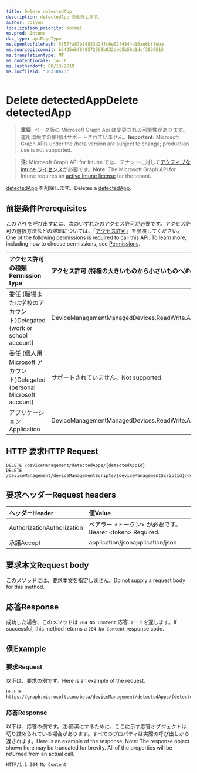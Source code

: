 ```yaml
---
title: Delete detectedApp
description: detectedApp を削除します。
author: rolyon
localization_priority: Normal
ms.prod: Intune
doc_type: apiPageType
ms.openlocfilehash: 5f57fa87b84833d24fc6e02f4844b16ae6bffeba
ms.sourcegitcommit: b5425ebf648572569b032ded5b56e1dcf3830515
ms.translationtype: MT
ms.contentlocale: ja-JP
ms.lasthandoff: 08/13/2019
ms.locfileid: "36310613"
---
```

# <a name="delete-detectedapp"></a><span data-ttu-id="68527-103">Delete detectedApp</span><span class="sxs-lookup"><span data-stu-id="68527-103">Delete detectedApp</span></span>

> <span data-ttu-id="68527-104">**重要:** ベータ版の Microsoft Graph Api は変更される可能性があります。運用環境での使用はサポートされていません。</span><span class="sxs-lookup"><span data-stu-id="68527-104">**Important:** Microsoft Graph APIs under the /beta version are subject to change; production use is not supported.</span></span>

> <span data-ttu-id="68527-105">**注:** Microsoft Graph API for Intune では、テナントに対して[アクティブな intune ライセンス](https://go.microsoft.com/fwlink/?linkid=839381)が必要です。</span><span class="sxs-lookup"><span data-stu-id="68527-105">**Note:** The Microsoft Graph API for Intune requires an [active Intune license](https://go.microsoft.com/fwlink/?linkid=839381) for the tenant.</span></span>

<span data-ttu-id="68527-106">[detectedApp](../resources/intune-devices-detectedapp.md) を削除します。</span><span class="sxs-lookup"><span data-stu-id="68527-106">Deletes a [detectedApp](../resources/intune-devices-detectedapp.md).</span></span>

## <a name="prerequisites"></a><span data-ttu-id="68527-107">前提条件</span><span class="sxs-lookup"><span data-stu-id="68527-107">Prerequisites</span></span>
<span data-ttu-id="68527-p101">この API を呼び出すには、次のいずれかのアクセス許可が必要です。アクセス許可の選択方法などの詳細については、「[アクセス許可](/graph/permissions-reference)」を参照してください。</span><span class="sxs-lookup"><span data-stu-id="68527-p101">One of the following permissions is required to call this API. To learn more, including how to choose permissions, see [Permissions](/graph/permissions-reference).</span></span>

|<span data-ttu-id="68527-110">アクセス許可の種類</span><span class="sxs-lookup"><span data-stu-id="68527-110">Permission type</span></span>|<span data-ttu-id="68527-111">アクセス許可 (特権の大きいものから小さいものへ)</span><span class="sxs-lookup"><span data-stu-id="68527-111">Permissions (from most to least privileged)</span></span>|
|:---|:---|
|<span data-ttu-id="68527-112">委任 (職場または学校のアカウント)</span><span class="sxs-lookup"><span data-stu-id="68527-112">Delegated (work or school account)</span></span>|<span data-ttu-id="68527-113">DeviceManagementManagedDevices.ReadWrite.All</span><span class="sxs-lookup"><span data-stu-id="68527-113">DeviceManagementManagedDevices.ReadWrite.All</span></span>|
|<span data-ttu-id="68527-114">委任 (個人用 Microsoft アカウント)</span><span class="sxs-lookup"><span data-stu-id="68527-114">Delegated (personal Microsoft account)</span></span>|<span data-ttu-id="68527-115">サポートされていません。</span><span class="sxs-lookup"><span data-stu-id="68527-115">Not supported.</span></span>|
|<span data-ttu-id="68527-116">アプリケーション</span><span class="sxs-lookup"><span data-stu-id="68527-116">Application</span></span>|<span data-ttu-id="68527-117">DeviceManagementManagedDevices.ReadWrite.All</span><span class="sxs-lookup"><span data-stu-id="68527-117">DeviceManagementManagedDevices.ReadWrite.All</span></span>|

## <a name="http-request"></a><span data-ttu-id="68527-118">HTTP 要求</span><span class="sxs-lookup"><span data-stu-id="68527-118">HTTP Request</span></span>
<!-- {
  "blockType": "ignored"
}
-->
``` http
DELETE /deviceManagement/detectedApps/{detectedAppId}
DELETE /deviceManagement/deviceManagementScripts/{deviceManagementScriptId}/deviceRunStates/{deviceManagementScriptDeviceStateId}/managedDevice/detectedApps/{detectedAppId}
```

## <a name="request-headers"></a><span data-ttu-id="68527-119">要求ヘッダー</span><span class="sxs-lookup"><span data-stu-id="68527-119">Request headers</span></span>
|<span data-ttu-id="68527-120">ヘッダー</span><span class="sxs-lookup"><span data-stu-id="68527-120">Header</span></span>|<span data-ttu-id="68527-121">値</span><span class="sxs-lookup"><span data-stu-id="68527-121">Value</span></span>|
|:---|:---|
|<span data-ttu-id="68527-122">Authorization</span><span class="sxs-lookup"><span data-stu-id="68527-122">Authorization</span></span>|<span data-ttu-id="68527-123">ベアラー &lt;トークン&gt; が必要です。</span><span class="sxs-lookup"><span data-stu-id="68527-123">Bearer &lt;token&gt; Required.</span></span>|
|<span data-ttu-id="68527-124">承諾</span><span class="sxs-lookup"><span data-stu-id="68527-124">Accept</span></span>|<span data-ttu-id="68527-125">application/json</span><span class="sxs-lookup"><span data-stu-id="68527-125">application/json</span></span>|

## <a name="request-body"></a><span data-ttu-id="68527-126">要求本文</span><span class="sxs-lookup"><span data-stu-id="68527-126">Request body</span></span>
<span data-ttu-id="68527-127">このメソッドには、要求本文を指定しません。</span><span class="sxs-lookup"><span data-stu-id="68527-127">Do not supply a request body for this method.</span></span>

## <a name="response"></a><span data-ttu-id="68527-128">応答</span><span class="sxs-lookup"><span data-stu-id="68527-128">Response</span></span>
<span data-ttu-id="68527-129">成功した場合、このメソッドは `204 No Content` 応答コードを返します。</span><span class="sxs-lookup"><span data-stu-id="68527-129">If successful, this method returns a `204 No Content` response code.</span></span>

## <a name="example"></a><span data-ttu-id="68527-130">例</span><span class="sxs-lookup"><span data-stu-id="68527-130">Example</span></span>

### <a name="request"></a><span data-ttu-id="68527-131">要求</span><span class="sxs-lookup"><span data-stu-id="68527-131">Request</span></span>
<span data-ttu-id="68527-132">以下は、要求の例です。</span><span class="sxs-lookup"><span data-stu-id="68527-132">Here is an example of the request.</span></span>
``` http
DELETE https://graph.microsoft.com/beta/deviceManagement/detectedApps/{detectedAppId}
```

### <a name="response"></a><span data-ttu-id="68527-133">応答</span><span class="sxs-lookup"><span data-stu-id="68527-133">Response</span></span>
<span data-ttu-id="68527-p102">以下は、応答の例です。注:簡潔にするために、ここに示す応答オブジェクトは切り詰められている場合があります。すべてのプロパティは実際の呼び出しから返されます。</span><span class="sxs-lookup"><span data-stu-id="68527-p102">Here is an example of the response. Note: The response object shown here may be truncated for brevity. All of the properties will be returned from an actual call.</span></span>
``` http
HTTP/1.1 204 No Content
```






